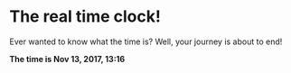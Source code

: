 # The real time clock!

Ever wanted to know what the time is? Well, your journey is about to end!

**The time is Nov 13, 2017, 13:16**